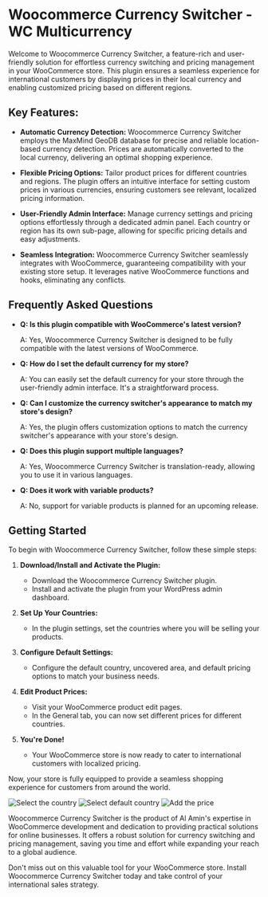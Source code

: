 # Woocommerce Currency Switcher - WC Multicurrency

Welcome to Woocommerce Currency Switcher, a feature-rich and user-friendly solution for effortless currency switching and pricing management in your WooCommerce store. This plugin ensures a seamless experience for international customers by displaying prices in their local currency and enabling customized pricing based on different regions.

## Key Features:

- **Automatic Currency Detection:** Woocommerce Currency Switcher employs the MaxMind GeoDB database for precise and reliable location-based currency detection. Prices are automatically converted to the local currency, delivering an optimal shopping experience.

- **Flexible Pricing Options:** Tailor product prices for different countries and regions. The plugin offers an intuitive interface for setting custom prices in various currencies, ensuring customers see relevant, localized pricing information.

- **User-Friendly Admin Interface:** Manage currency settings and pricing options effortlessly through a dedicated admin panel. Each country or region has its own sub-page, allowing for specific pricing details and easy adjustments.

- **Seamless Integration:** Woocommerce Currency Switcher seamlessly integrates with WooCommerce, guaranteeing compatibility with your existing store setup. It leverages native WooCommerce functions and hooks, eliminating any conflicts.

## Frequently Asked Questions

- **Q: Is this plugin compatible with WooCommerce's latest version?**
  
  A: Yes, Woocommerce Currency Switcher is designed to be fully compatible with the latest versions of WooCommerce.

- **Q: How do I set the default currency for my store?**
  
  A: You can easily set the default currency for your store through the user-friendly admin interface. It's a straightforward process.

- **Q: Can I customize the currency switcher's appearance to match my store's design?**
  
  A: Yes, the plugin offers customization options to match the currency switcher's appearance with your store's design.

- **Q: Does this plugin support multiple languages?**
  
  A: Yes, Woocommerce Currency Switcher is translation-ready, allowing you to use it in various languages.

- **Q: Does it work with variable products?**
  
  A: No, support for variable products is planned for an upcoming release.

## Getting Started

To begin with Woocommerce Currency Switcher, follow these simple steps:

1. **Download/Install and Activate the Plugin:** 
   - Download the Woocommerce Currency Switcher plugin.
   - Install and activate the plugin from your WordPress admin dashboard.

2. **Set Up Your Countries:**
   - In the plugin settings, set the countries where you will be selling your products.

3. **Configure Default Settings:**
   - Configure the default country, uncovered area, and default pricing options to match your business needs.

4. **Edit Product Prices:**
   - Visit your WooCommerce product edit pages.
   - In the General tab, you can now set different prices for different countries.

5. **You're Done!**
   - Your WooCommerce store is now ready to cater to international customers with localized pricing.

Now, your store is fully equipped to provide a seamless shopping experience for customers from around the world.


![Select the country](https://almn.me/wp-content/uploads/2023/10/adswcs-ss-1.png)
![Select default country](https://almn.me/wp-content/uploads/2023/10/adswcs-ss-2.png)
![Add the price](https://almn.me/wp-content/uploads/2023/10/adswcs-ss-3.png)

Woocommerce Currency Switcher is the product of Al Amin's expertise in WooCommerce development and dedication to providing practical solutions for online businesses. It offers a robust solution for currency switching and pricing management, saving you time and effort while expanding your reach to a global audience.

Don't miss out on this valuable tool for your WooCommerce store. Install Woocommerce Currency Switcher today and take control of your international sales strategy.
